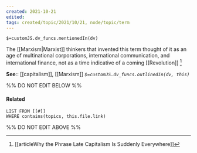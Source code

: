 ```yaml
---
created: 2021-10-21
edited: 
tags: created/topic/2021/10/21, node/topic/term
---
```

`$=customJS.dv_funcs.mentionedIn(dv)`

The [[Marxism|Marxist]] thinkers that invented this term thought of it as an age of multinational corporations, international communication, and international finance,  not as a time indicative of a coming [[Revolution]]  [^1]

**See**:: [[capitalism]], [[Marxism]]
*`$=customJS.dv_funcs.outlinedIn(dv, this)`*

%% DO NOT EDIT BELOW %%
#### Related 
```dataview
LIST FROM [[#]]
WHERE contains(topics, this.file.link)
```
%% DO NOT EDIT ABOVE %%
[^1]: [[articleWhy the Phrase Late Capitalism Is Suddenly Everywhere]] 

